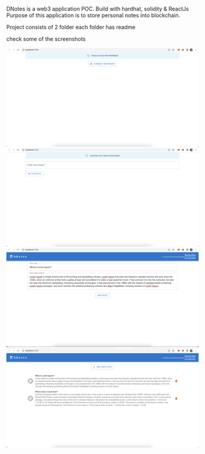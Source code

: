 DNotes is a web3 application POC. Build with hardhat, solidity & ReactJs
Purpose of this application is to store personal notes into blockchain.

Project consists of 2 folder
each folder has readme

check some of the screenshots

![alt text](https://github.com/mrpaul92/DNotes/blob/master/screenshots/1.png?raw=true)
![alt text](https://github.com/mrpaul92/DNotes/blob/master/screenshots/2.png?raw=true)
![alt text](https://github.com/mrpaul92/DNotes/blob/master/screenshots/3.png?raw=true)
![alt text](https://github.com/mrpaul92/DNotes/blob/master/screenshots/4.png?raw=true)

